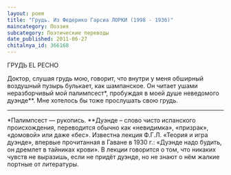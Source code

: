 ```yaml
---
layout: poem
title: "Грудь. Из Федерико Гарсиа ЛОРКИ (1998 - 1936)"
maincategory: Поэзия
subcategory: Поэтические переводы
date_published: 2011-06-27
chitalnya_id: 366168
---
```




ГРУДЬ
EL PECHO

Доктор, слушая грудь мою,
говорит, что внутри у меня
обширный воздушный пузырь
булькает, как шампанское.
Он читает ушами
неразборчивый мой палимпсест\*,
пробуждая в моей душе
неведомого дуэнде\*\*.
Мне хотелось бы тоже
прослушать свою грудь.
_________________________
\*Палимпсест — рукопись.
\*\*Дуэнде – слово чисто испанского происхождения,
переводится обычно как «невидимка», «призрак», «домовой»
или даже «бес». Известна лекция Ф.Г.Л. «Теория и игра дуэнде»,
впервые прочитанная в Гаване в 1930 г.: «Дуэнде надо будить, он
дремлет в тайниках крови». В лекции говорится о том, что никаких
чувств не выразишь, если не придёт дуэнде, но не знают о нём
жалкие портные от литературы.






